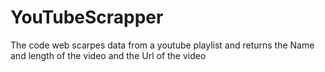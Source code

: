 # YouTubeScrapper
The code web scarpes data from a youtube playlist and returns the Name and length of the video and the Url of the video
